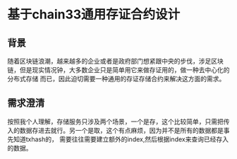 # 基于chain33通用存证合约设计

## 背景
  
  随着区块链浪潮，越来越多的企业或者是政府部门想紧跟中央的步伐，涉足区块链，但是现实情况钟，大多数企业只是简单用它来做存证用的，做一种去中心化的分布式存储
  而已，因此迫切需要一种通用的存证存储合约来解决这方面的需求。
  
  
 ## 需求澄清
 
   按照我个人理解，存储服务只涉及两个场景，一个是存，这个比较简单，只需把传入的数据存进去就行。另一个是取，这个有点麻烦，因为并不是所有的数据都是事先知道txhash的，
   需要往往需要建立额外的index,然后根据index来查询已经存入的数据。
